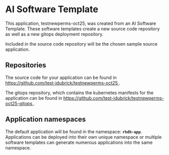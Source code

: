 # AI Software Template

This application, testnewperms-oct25, was created from an AI Software Template. These software templates create a new source code repository as well as a new gitops deployment repository.

Included in the source code repository will be the chosen sample source application.

## Repositories

The source code for your application can be found in [https://github.com/test-jdubrick/testnewperms-oct25 ](https://github.com/test-jdubrick/testnewperms-oct25 ).
 
The gitops repository, which contains the kubernetes manifests for the application can be found in 
[https://github.com/test-jdubrick/testnewperms-oct25-gitops ](https://github.com/test-jdubrick/testnewperms-oct25-gitops ). 

## Application namespaces 

The default application will be found in the namespace: **`rhdh-app`**. Applications can be deployed into their own unique namespace or multiple software templates can generate numerous applications into the same namespace.